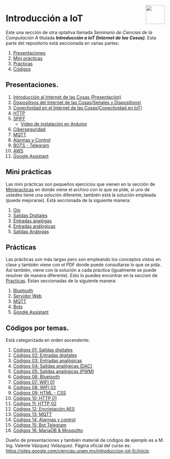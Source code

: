 <p align="right">
    <img src="https://www.actus.today/wp-content/uploads/2020/07/IoT_1@2x.png" width="60px" height="60px" align="right">
</p>

# Introducción a IoT

Este una sección de otra optativa llamada *Seminario de Ciencias de la Computación A* titulada ***Introducción a IoT (Internet de las Cosas)***. Esta parte del repositorio está seccionada en varias partes:

1. [Presentaciones](#presentaciones)
2. [Mini prácticas](#minipracticas)
3. [Prácticas](#prácticas)
4. [Códigos](#códigos-por-temas)

## Presentaciones.
1. [Introducción al Internet de las Cosas (Presentación)](https://prezi.com/view/SuXJykshTpRWr5ztCS1w/)
2. [Dispositivos del Internet de las Cosas(Señales y Dispositivos)](https://prezi.com/view/QR4xJOTalmijU8BeV2Uj/)
3. [Conectividad en el Internet de las Cosas(Conectividad en IoT)](https://prezi.com/view/0xfnZNzdLGLwQBaPnSc2/)
4. [HTTP](https://prezi.com/view/XcevakciDY6aPxQhI0aW/)
5. [SPIFF](https://prezi.com/view/ujag88EyEUemeX1UYqhs/)
    * [Video de instalación en Arduino](https://www.youtube.com/watch?v=3DvxJuN6Rag)
6. [Ciberseguridad](https://prezi.com/view/u6BXLkeo5ioOhT4NrLKG/)
7. [MQTT](https://prezi.com/view/cEorU0bzOpjaUQ7gFef0/)
8. [Alarmas y Control](https://prezi.com/view/fG35ZOTxyLBCaTHwhPBk/)
9. [BOTS - Telegram](https://prezi.com/view/H5qsz77ikD6dReYExde3/)
10. [AWS](https://prezi.com/view/9F7AzJBDYZhvEt4InOMI/?authuser=1)
11. [Google Assistant](https://prezi.com/view/gG2LPlu3jILdGXgdnYi9/?authuser=1)


## Mini prácticas

Las mini prácticas son pequeños ejercicios que vienen en la sección de [Minipracticas](/Minipracticas/) en donde viene el archivo con lo que se pide, si uno de ustedes tiene una solución diferente, también está la solución empleada (puede mejorarse). Está seccionada de la siguiente manera:

1. [Ojo](Minipracticas/MiniPractica1/)
2. [Salidas Digitales](Minipracticas/MiniPractica2/)
3. [Entradas analógas](Minipracticas/MiniPractica3/)
4. [Entradas análogicas](Minipracticas/MiniPractica4/)
5. [Salidas Análogas](Minipracticas/MiniPractica5/)



## Prácticas

Las prácticas son más largas pero son empleando los conceptos vistos en clase y también viene con el PDF donde puede consultarse lo que se pida. Así también, viene con la solución a cada práctica (igualmente se puede resolver de manera diferente). Esto lo puedes encontrar en la seccion de [Practicas](Practicas/). Estan seccionadas de la siguiente manera:

1. [Bluetooth](Practicas/Bluethooth/)
2. [Servidor Web](Practicas/Servidor%20Web/)
3. [MQTT](Practicas/MQTT/)
4. [Bots](Practicas/Bots/)
5. [Google Assistant](Practicas/GoogleAssistant/)


## Códigos por temas.
Está categorizada en orden ascendente.

1. [Códigos 01: Salidas digitales](Codigos/SalidasDigitales/)
2. [Códigos 02: Entradas digitales](Codigos/EntradasDigitales/)
3. [Códigos 03: Entradas analógicas](Codigos/EntradasAnalogicas/)
4. [Códigos 04: Salidas analógicas (DAC)](Codigos/SalidasAnalógicasDAC/)
5. [Códigos 05: Salidas analógicas (PWM)](Codigos/SalidasSalida(PWM)/)
6. [Códigos 06: Bluetooth](Codigos/Bluetooth/)
7. [Códigos 07: WIFI 01](Codigos/Wifi/01/)
8. [Códigos 08: WIFI 02](Codigos/Wifi/02/)
9. [Códigos 09: HTML - CSS](Codigos/HTMLCSSJS/)
10. [Códigos 10: HTTP 01](Codigos/HTTP/01/)
11. [Códigos 11: HTTP 02](Codigos/HTTP/02/)
12. [Códigos 12: Encriptación AES](Codigos/EncriptacionAES/)
13. [Códigos 13: MQTT](Codigos/MQTT/)
14. [Códigos 14: Alarmas y control](Codigos/AlarmasyControl/)
15. [Códigos 15: Bot Telegram](Codigos/BotTelegram/)
16. [Códigos 16: MariaDB & Mosquitto](Codigos/Database/)





Dueño de presentaciones y también material de códigos  de ejemplo es a M. Ing. Valente Vázquez Velázquez. Página oficial del curso es: https://sites.google.com/ciencias.unam.mx/introduccion-iot-fc/inicio.
